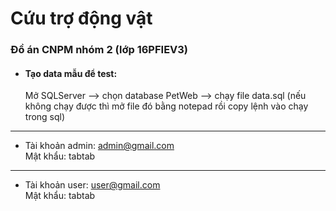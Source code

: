 # Cứu trợ động vật

### Đồ án CNPM nhóm 2 (lớp 16PFIEV3)

*   #### Tạo data mẫu để test:

    Mở SQLServer --> chọn database PetWeb --> chạy file data.sql (nếu không chạy được thì mở file đó bằng notepad rồi copy lệnh vào chạy trong sql)

* * *

*   Tài khoản admin: admin@gmail.com  
    Mật khẩu: tabtab

* * *

*   Tài khoản user: user@gmail.com  
    Mật khẩu: tabtab
